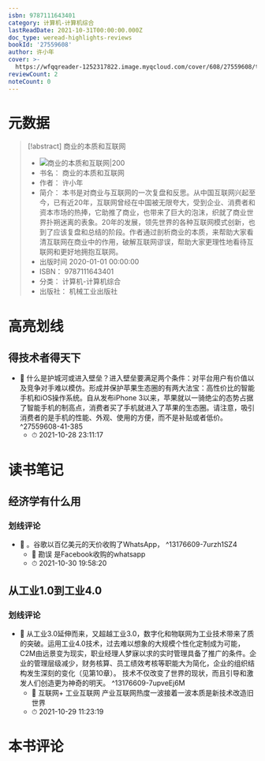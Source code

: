 ```yaml
---
isbn: 9787111643401
category: 计算机-计算机综合
lastReadDate: 2021-10-31T00:00:00.000Z
doc_type: weread-highlights-reviews
bookId: '27559608'
author: 许小年
cover: >-
  https://wfqqreader-1252317822.image.myqcloud.com/cover/608/27559608/t7_27559608.jpg
reviewCount: 2
noteCount: 0
---
```

# 元数据
> [!abstract] 商业的本质和互联网
> - ![ 商业的本质和互联网|200](https://wfqqreader-1252317822.image.myqcloud.com/cover/608/27559608/t7_27559608.jpg)
> - 书名： 商业的本质和互联网
> - 作者： 许小年
> - 简介： 本书是对商业与互联网的一次复盘和反思。从中国互联网兴起至今，已有近20年，互联网曾经在中国被无限夸大，受到企业、消费者和资本市场的热捧，它助推了商业，也带来了巨大的泡沫，织就了商业世界扑朔迷离的表象。20年的发展，领先世界的各种互联网模式创新，也到了应该复盘和总结的阶段。作者通过剖析商业的本质，来帮助大家看清互联网在商业中的作用，破解互联网谬误，帮助大家更理性地看待互联网和更好地拥抱互联网。
> - 出版时间 2020-01-01 00:00:00
> - ISBN： 9787111643401
> - 分类： 计算机-计算机综合
> - 出版社： 机械工业出版社

# 高亮划线

## 得技术者得天下


- 📌 什么是护城河或进入壁垒？进入壁垒要满足两个条件：对平台用户有价值以及竞争对手难以模仿。形成并保护苹果生态圈的有两大法宝：高性价比的智能手机和iOS操作系统。自从发布iPhone 3以来，苹果就以一骑绝尘的态势占据了智能手机的制高点，消费者买了手机就进入了苹果的生态圈。请注意，吸引消费者的是手机的性能、外观、使用的方便，而不是补贴或者低价。 ^27559608-41-385
    - ⏱ 2021-10-28 23:11:17 
# 读书笔记

## 经济学有什么用

### 划线评论
- 📌 。谷歌以百亿美元的天价收购了WhatsApp，  ^13176609-7urzh1SZ4
    - 💭 勘误 是Facebook收购的whatsapp
    - ⏱ 2021-10-30 19:58:20
   
## 从工业1.0到工业4.0

### 划线评论
- 📌 从工业3.0延伸而来，又超越工业3.0，数字化和物联网为工业技术带来了质的突破。运用工业4.0技术，过去难以想象的大规模个性化定制成为可能，C2M由远景变为现实，职业经理人梦寐以求的实时管理具备了推广的条件。企业的管理层级减少，财务核算、员工绩效考核等职能大为简化，企业的组织结构发生深刻的变化（见第10章）。
技术不仅改变了世界的现状，而且引导和激发人们创造更为神奇的明天。  ^13176609-7upveEj6M
    - 💭 互联网+ 工业互联网 产业互联网热度一波接着一波本质是新技术改造旧世界
    - ⏱ 2021-10-29 11:23:19
   
# 本书评论
